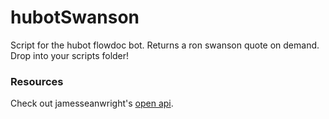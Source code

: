 # hubotSwanson

Script for the hubot flowdoc bot. Returns a ron swanson quote on demand.
Drop into your scripts folder!

### Resources
Check out jamesseanwright's [open api](https://github.com/jamesseanwright/ron-swanson-quotes).
